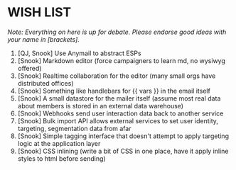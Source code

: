WISH LIST
=========

*Note: Everything on here is up for debate.
Please endorse good ideas with your name in [brackets].*

1. [QJ, Snook] Use Anymail to abstract ESPs
1. [Snook] Markdown editor (force campaigners to learn md, no wysiwyg offered)
1. [Snook] Realtime collaboration for the editor (many small orgs have distributed offices)
1. [Snook] Something like handlebars for {{ vars }} in the email itself
1. [Snook] A small datastore for the mailer itself (assume most real data about members is stored in an external data warehouse)
1. [Snook] Webhooks send user interaction data back to another service
1. [Snook] Bulk import API allows external services to set user identity, targeting, segmentation data from afar
1. [Snook] Simple tagging interface that doesn't attempt to apply targeting logic at the application layer
1. [Snook] CSS inlining (write a bit of CSS in one place, have it apply inline styles to html before sending)
